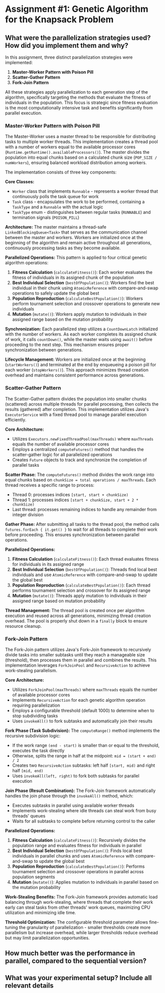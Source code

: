 # Assignment #1: Genetic Algorithm for the Knapsack Problem

## What were the parallelization strategies used? How did you implement them and why?

In this assignment, three distinct parallelization strategies were implemented:

1. **Master-Worker Pattern with Poison Pill**
2. **Scatter-Gather Pattern**
3. **Fork-Join Pattern**

All these strategies apply parallelization to each generation step of the algorithm, specifically targeting the methods that evaluate the fitness of individuals in the population. This focus is strategic since fitness evaluation is the most computationally intensive task and benefits significantly from parallel execution.

### Master-Worker Pattern with Poison Pill

The Master-Worker uses a master thread to be responsible for distributing tasks to multiple worker threads. This implementation creates a thread pool with a number of workers equal to the available processor cores (`Runtime.getRuntime().availableProcessors()`). The master divides the population into equal chunks based on a calculated chunk size (`POP_SIZE / numWorkers`), ensuring balanced workload distribution among workers.

The implementation consists of three key components:

**Core Classes:**

- `Worker` class that implements `Runnable` - represents a worker thread that continuously polls the task queue for work
- `Task` class - encapsulates the work to be performed, containing a `TaskType` and a `Runnable` with the actual logic
- `TaskType` enum - distinguishes between regular tasks (`RUNNABLE`) and termination signals (`POISON_PILL`)

**Architecture:**
The master maintains a thread-safe `LinkedBlockingQueue<Task>` that serves as the communication channel between the master and workers. Workers are initialized once at the beginning of the algorithm and remain active throughout all generations, continuously processing tasks as they become available.

**Parallelized Operations:**
This pattern is applied to four critical genetic algorithm operations:

1. **Fitness Calculation** (`calculateFitness()`): Each worker evaluates the fitness of individuals in its assigned chunk of the population
2. **Best Individual Selection** (`bestOfPopulation()`): Workers find the best individual in their chunk using `AtomicReference` with compare-and-swap operations to safely update the global best
3. **Population Reproduction** (`calculateBestPopulation()`): Workers perform tournament selection and crossover operations to generate new individuals
4. **Mutation** (`mutate()`): Workers apply mutation to individuals in their assigned range based on the mutation probability

**Synchronization:**
Each parallelized step utilizes a `CountDownLatch` initialized with the number of workers. As each worker completes its assigned chunk of work, it calls `countDown()`, while the master waits using `await()` before proceeding to the next step. This mechanism ensures proper synchronization between generations.

**Lifecycle Management:**
Workers are initialized once at the beginning (`startWorkers()`) and terminated at the end by enqueueing a poison pill for each worker (`stopWorkers()`). This approach minimizes thread creation overhead and maintains consistent performance across generations.

### Scatter-Gather Pattern

The Scatter-Gather pattern divides the population into smaller chunks (scattered) across multiple threads for parallel processing, then collects the results (gathered) after completion. This implementation utilizes Java's `ExecutorService` with a fixed thread pool to manage parallel execution efficiently.

**Core Architecture:**

- Utilizes `Executors.newFixedThreadPool(maxThreads)` where `maxThreads` equals the number of available processor cores
- Employs a centralized `computeFutures()` method that handles the scatter-gather logic for all parallelized operations
- Creates `Future` objects to track and synchronize the completion of parallel tasks

**Scatter Phase:**
The `computeFutures()` method divides the work range into equal chunks based on `chunkSize = total operations / maxThreads`. Each thread receives a specific range to process:

- Thread 0: processes indices `[start, start + chunkSize)`
- Thread 1: processes indices `[start + chunkSize, start + 2 * chunkSize)`
- Last thread: processes remaining indices to handle any remainder from integer division

**Gather Phase:**
After submitting all tasks to the thread pool, the method calls `futures.forEach { it.get() }` to wait for all threads to complete their work before proceeding. This ensures synchronization between parallel operations.

**Parallelized Operations:**

1. **Fitness Calculation** (`calculateFitness()`): Each thread evaluates fitness for individuals in its assigned range
2. **Best Individual Selection** (`bestOfPopulation()`): Threads find local best individuals and use `AtomicReference` with compare-and-swap to update the global best
3. **Population Reproduction** (`calculateBestPopulation()`): Each thread performs tournament selection and crossover for its assigned range
4. **Mutation** (`mutate()`): Threads apply mutation to individuals in their assigned range based on mutation probability

**Thread Management:**
The thread pool is created once per algorithm execution and reused across all generations, minimizing thread creation overhead. The pool is properly shut down in a `finally` block to ensure resource cleanup.

### Fork-Join Pattern

The Fork-Join pattern utilizes Java's Fork-Join framework to recursively divide tasks into smaller subtasks until they reach a manageable size (threshold), then processes them in parallel and combines the results. This implementation leverages `ForkJoinPool` and `RecursiveAction` to achieve work-stealing parallelism.

**Core Architecture:**

- Utilizes `ForkJoinPool(maxThreads)` where `maxThreads` equals the number of available processor cores
- Implements `RecursiveAction` for each genetic algorithm operation requiring parallelization
- Employs a configurable threshold (default 1000) to determine when to stop subdividing tasks
- Uses `invokeAll()` to fork subtasks and automatically join their results

**Fork Phase (Task Subdivision):**
The `computeRange()` method implements the recursive subdivision logic:

- If the work range `(end - start)` is smaller than or equal to the threshold, executes the task directly
- Otherwise, splits the range in half at the midpoint: `mid = (start + end) / 2`
- Creates two `RecursiveAction` subtasks: left half `[start, mid)` and right half `[mid, end)`
- Uses `invokeAll(left, right)` to fork both subtasks for parallel execution

**Join Phase (Result Combination):**
The Fork-Join framework automatically handles the join phase through the `invokeAll()` method, which:

- Executes subtasks in parallel using available worker threads
- Implements work-stealing where idle threads can steal work from busy threads' queues
- Waits for all subtasks to complete before returning control to the caller

**Parallelized Operations:**

1. **Fitness Calculation** (`calculateFitness()`): Recursively divides the population range and evaluates fitness for individuals in parallel
2. **Best Individual Selection** (`bestOfPopulation()`): Finds local best individuals in parallel chunks and uses `AtomicReference` with compare-and-swap to update the global best
3. **Population Reproduction** (`calculateBestPopulation()`): Performs tournament selection and crossover operations in parallel across population segments
4. **Mutation** (`mutate()`): Applies mutation to individuals in parallel based on the mutation probability

**Work-Stealing Benefits:**
The Fork-Join framework provides automatic load balancing through work-stealing, where threads that complete their work early can steal tasks from other threads' work queues, maximizing CPU utilization and minimizing idle time.

**Threshold Optimization:**
The configurable threshold parameter allows fine-tuning the granularity of parallelization - smaller thresholds create more parallelism but increase overhead, while larger thresholds reduce overhead but may limit parallelization opportunities.

## How much better was the performance in parallel, compared to the sequential version?

## What was your experimental setup? Include all relevant details